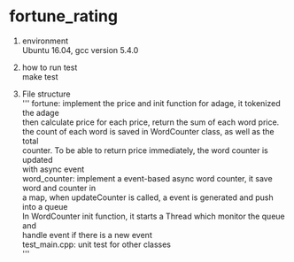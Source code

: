 # fortune_rating

1. environment <br/>
Ubuntu 16.04,  gcc version 5.4.0 <br/>

2. how to run test<br/>
   make test<br/>

3. File structure<br/>
    '''
    fortune: implement the price and init function for adage, it tokenized the adage<br/>
             then calculate price for each price, return the sum of each word price.<br/>
             the count of each word is saved in WordCounter class, as well as the total<br/>
             counter. To be able to return price immediately, the word counter is updated <br/>
             with async event<br/>
    word_counter: implement a event-based async word counter, it save word and counter in <br/>
            a map, when updateCounter is called, a event is generated and push into a queue<br/>
            In WordCounter init function, it starts a Thread which monitor the queue and<br/>
            handle event if there is a new event<br/>
    test_main.cpp: unit test for other classes<br/>
    '''
